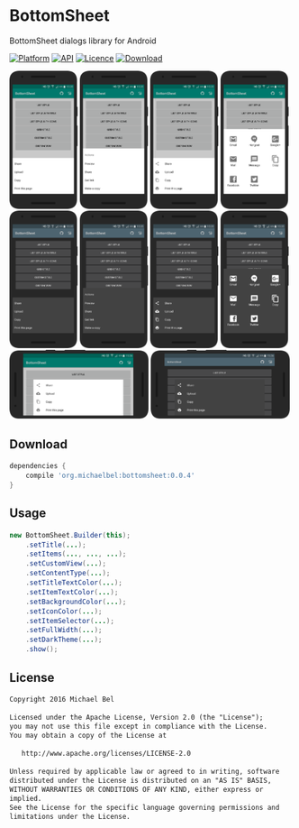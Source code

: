 # BottomSheet
BottomSheet dialogs library for Android

[![Platform](https://img.shields.io/badge/Platform-Android-blue.svg)](https://github.com/michaelbel/material)
[![API](https://img.shields.io/badge/API-14%2B-blue.svg)](https://github.com/michaelbel/material)
[![Licence](https://img.shields.io/badge/License-Apache_v2.0-blue.svg)](http://www.apache.org/licenses/LICENSE-2.0)
[![Download](https://api.bintray.com/packages/michael-bel/maven/bottomsheet/images/download.svg) ](https://bintray.com/michael-bel/maven/bottomsheet/_latestVersion)

<div style="dispaly:flex;">
    <img style="margin-left:0px;" src="/screens/light_1.png" width="24%">
    <img style="margin-left:0px;" src="/screens/light_2.png" width="24%">
    <img style="margin-left:0px;" src="/screens/light_3.png" width="24%">
    <img style="margin-left:0px;" src="/screens/light_4.png" width="24%">
    <img style="margin-left:0px;" src="/screens/dark_1.png" width="24%">
    <img style="margin-left:0px;" src="/screens/dark_2.png" width="24%">
    <img style="margin-left:0px;" src="/screens/dark_3.png" width="24%">
    <img style="margin-left:0px;" src="/screens/dark_4.png" width="24%">
</div>

<img style="margin-left:0px;" src="/screens/light_landscape.png" width="49%">
<img style="margin-left:0px;" src="/screens/dark_landscape.png" width="49%">

## Download
```gradle
dependencies {
    compile 'org.michaelbel:bottomsheet:0.0.4'
}
```

## Usage
```java
new BottomSheet.Builder(this);
    .setTitle(...);
    .setItems(..., ..., ...);
    .setCustomView(...);
    .setContentType(...);
    .setTitleTextColor(...);
    .setItemTextColor(...);
    .setBackgroundColor(...);
    .setIconColor(...);
    .setItemSelector(...);
    .setFullWidth(...);
    .setDarkTheme(...);
    .show();
```

## License

    Copyright 2016 Michael Bel

    Licensed under the Apache License, Version 2.0 (the "License");
    you may not use this file except in compliance with the License.
    You may obtain a copy of the License at

       http://www.apache.org/licenses/LICENSE-2.0

    Unless required by applicable law or agreed to in writing, software
    distributed under the License is distributed on an "AS IS" BASIS,
    WITHOUT WARRANTIES OR CONDITIONS OF ANY KIND, either express or implied.
    See the License for the specific language governing permissions and
    limitations under the License.

